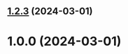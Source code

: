 ## [1.2.3](https://github.com/madinadavletova/git-extended/compare/v1.0.0...v1.2.3) (2024-03-01)



# 1.0.0 (2024-03-01)




